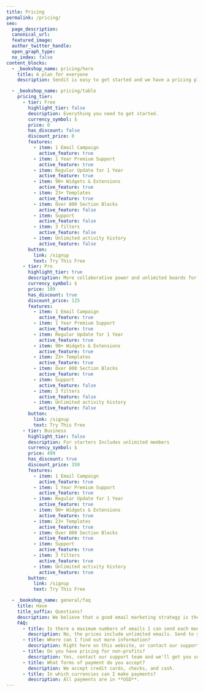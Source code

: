 ```yaml
---
title: Pricing
permalink: /pricing/
seo:
  page_description: 
  canonical_url: 
  featured_image: 
  author_twitter_handle: 
  open_graph_type:
  no_index: false
content_blocks:
  - _bookshop_name: pricing/hero
    title: A plan for everyone
    description: Sendit is easy to get started and we have a pricing plan for businesses of all sizes.

  - _bookshop_name: pricing/table
    pricing_tier:
      - tier: Free
        highlight_tier: false
        description: Everything you need to get started.
        currency_symbol: $
        price: 0
        has_discount: false
        discount_price: 0
        features:
          - item: 1 Email Campaign
            active_feature: true
          - item: 1 Year Premium Support
            active_feature: true
          - item: Regular Update for 1 Year
            active_feature: true
          - item: 90+ Widgets & Extensions
            active_feature: true
          - item: 23+ Templates
            active_feature: true
          - item: Over 800 Section Blocks
            active_feature: false
          - item: Support
            active_feature: false
          - item: 3 filters
            active_feature: false
          - item: Unlimited activity history
            active_feature: false
        button:
          link: /signup
          text: Try This Free
      - tier: Pro
        highlight_tier: true
        description: More collaborative power and unlimited boards for fast-growing.
        currency_symbol: $
        price: 199
        has_discount: true
        discount_price: 125
        features:
          - item: 1 Email Campaign
            active_feature: true
          - item: 1 Year Premium Support
            active_feature: true
          - item: Regular Update for 1 Year
            active_feature: true
          - item: 90+ Widgets & Extensions
            active_feature: true
          - item: 23+ Templates
            active_feature: true
          - item: Over 800 Section Blocks
            active_feature: true
          - item: Support
            active_feature: false
          - item: 3 filters
            active_feature: false
          - item: Unlimited activity history
            active_feature: false
        button:
          link: /signup
          text: Try This Free
      - tier: Business
        highlight_tier: false
        description: For starters Includes unlimited members
        currency_symbol: $
        price: 499
        has_discount: true
        discount_price: 350
        features:
          - item: 1 Email Campaign
            active_feature: true
          - item: 1 Year Premium Support
            active_feature: true
          - item: Regular Update for 1 Year
            active_feature: true
          - item: 90+ Widgets & Extensions
            active_feature: true
          - item: 23+ Templates
            active_feature: true
          - item: Over 800 Section Blocks
            active_feature: true
          - item: Support
            active_feature: true
          - item: 3 filters
            active_feature: true
          - item: Unlimited activity history
            active_feature: true
        button:
          link: /signup
          text: Try This Free

  - _bookshop_name: general/faq
    title: Have
    title_suffix: Questions?
    description: We believe that a good email marketing strategy is the key to growth. So we’re helping you grow your business with tools and resources that make email marketing easy.
    FAQ:
      - title: Is there a maximum numbers of emails I can send each month?
        description: No, the prices include unlimited emails. Send to your heart's content.
      - title: Where can I find out more information?
        description: Right here on this website, or contact our support team.
      - title: Do you have pricing for non-profits?
        description: Yes, contact our support team and we'll get you set up on our non-profit plan.
      - title: What forms of payment do you accept?
        description: We accept credit cards, checks, and cash.
      - title: In which currencies can I make payments?
        description: All payments are in **USD**.
---
```

